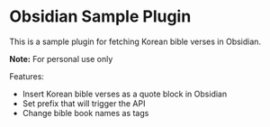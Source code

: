 # Obsidian Sample Plugin

This is a sample plugin for fetching Korean bible verses in Obsidian.

**Note:** For personal use only

Features:
  - Insert Korean bible verses as a quote block in Obsidian
  - Set prefix that will trigger the API
  - Change bible book names as tags
